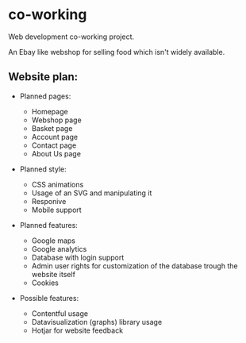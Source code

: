 # co-working
Web development co-working project.

An Ebay like webshop for selling food which isn't widely available.

## Website plan:
- Planned pages:
  - Homepage
  - Webshop page
  - Basket page
  - Account page
  - Contact page
  - About Us page

- Planned style:
  - CSS animations
  - Usage of an SVG and manipulating it
  - Responive
  - Mobile support

- Planned features:
  - Google maps
  - Google analytics
  - Database with login support
  - Admin user rights for customization of the database trough the website itself
  - Cookies
 
- Possible features:
  - Contentful usage
  - Datavisualization (graphs) library usage
  - Hotjar for website feedback
